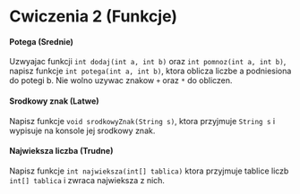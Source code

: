 # Cwiczenia 2 (Funkcje)

#### Potega (Srednie)

Uzwyajac funkcji `int dodaj(int a, int b)` oraz `int pomnoz(int a, int b)`, napisz funkcje `int potega(int a, int b)`, ktora oblicza liczbe a podniesiona do potegi b. Nie wolno uzywac znakow `+` oraz `*` do obliczen.


#### Srodkowy znak (Latwe)

Napisz funkcje `void srodkowyZnak(String s)`, ktora przyjmuje `String s` i wypisuje na konsole jej srodkowy znak.


#### Najwieksza liczba (Trudne)

Napisz funkcje `int najwieksza(int[] tablica)` ktora przyjmuje tablice liczb `int[] tablica` i zwraca najwieksza z nich.
